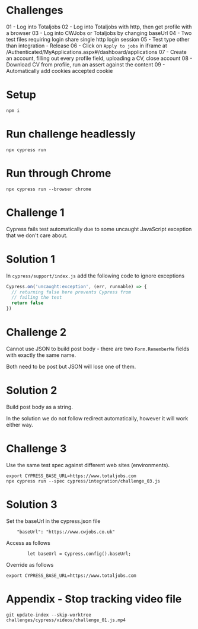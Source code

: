 # Challenges

01 - Log into Totaljobs
02 - Log into Totaljobs with http, then get profile with a browser
03 - Log into CWJobs or Totaljobs by changing baseUrl
04 - Two test files requiring login share single http login session
05 - Test type other than integration - Release
06 - Click on `Apply to jobs` in iframe at /Authenticated/MyApplications.aspx#/dashboard/applications
07 - Create an account, filling out every profile field, uploading a CV, close account
08 - Download CV from profile, run an assert against the content
09 - Automatically add cookies accepted cookie

# Setup

```
npm i
```

# Run challenge headlessly

```
npx cypress run
```

# Run through Chrome

```
npx cypress run --browser chrome
```

# Challenge 1

Cypress fails test automatically due to some uncaught JavaScript exception that we don't care about.

# Solution 1

In `cypress/support/index.js` add the following code to ignore exceptions

```JavaScript
Cypress.on('uncaught:exception', (err, runnable) => {
  // returning false here prevents Cypress from
  // failing the test
  return false
})
```


# Challenge 2

Cannot use JSON to build post body - there are two `Form.RememberMe` fields with exactly the same name.

Both need to be post but JSON will lose one of them.

# Solution 2

Build post body as a string.

In the solution we do not follow redirect automatically, however it will work either way.


# Challenge 3

Use the same test spec against different web sites (environments).

```
export CYPRESS_BASE_URL=https://www.totaljobs.com
npx cypress run --spec cypress/integration/challenge_03.js
```

# Solution 3

Set the baseUrl in the cypress.json file
```
    "baseUrl": "https://www.cwjobs.co.uk"
```

Access as follows
```
        let baseUrl = Cypress.config().baseUrl;
```

Override as follows
```
export CYPRESS_BASE_URL=https://www.totaljobs.com
```


# Appendix - Stop tracking video file

```
git update-index --skip-worktree challenges/cypress/videos/challenge_01.js.mp4
```

